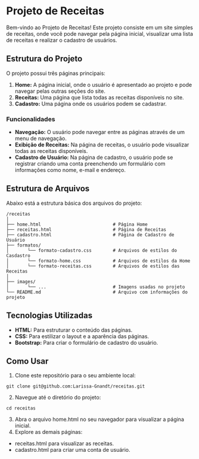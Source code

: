 # Projeto de Receitas

Bem-vindo ao Projeto de Receitas! Este projeto consiste em um site simples de receitas, onde você pode navegar pela página inicial, visualizar uma lista de receitas e realizar o cadastro de usuários.

## Estrutura do Projeto

O projeto possui três páginas principais:

1. **Home:** A página inicial, onde o usuário é apresentado ao projeto e pode navegar pelas outras seções do site.
2. **Receitas:** Uma página que lista todas as receitas disponíveis no site.
3. **Cadastro:** Uma página onde os usuários podem se cadastrar.

### Funcionalidades

- **Navegação:** O usuário pode navegar entre as páginas através de um menu de navegação.
- **Exibição de Receitas:** Na página de receitas, o usuário pode visualizar todas as receitas disponíveis.
- **Cadastro de Usuário:** Na página de cadastro, o usuário pode se registrar criando uma conta preenchendo um formulário com informações como nome, e-mail e endereço.

## Estrutura de Arquivos

Abaixo está a estrutura básica dos arquivos do projeto:

```
/receitas
│
├── home.html                           # Página Home
├── receitas.html                       # Página de Receitas
├── cadastro.html                       # Página de Cadastro de Usuário
├── formatos/
│       └── formato-cadastro.css        # Arquivos de estilos do Casdastro
│       └── formato-home.css            # Arquivos de estilos da Home
│       └── formato-receitas.css        # Arquivos de estilos das Receitas
│
├── images/
│       └── ...                         # Imagens usadas no projeto
└── README.md                           # Arquivo com informações do projeto
```

## Tecnologias Utilizadas

- **HTML:** Para estruturar o conteúdo das páginas.
- **CSS:** Para estilizar o layout e a aparência das páginas.
- **Bootstrap:** Para criar o formulário de cadastro do usuário.

## Como Usar

1. Clone este repositório para o seu ambiente local:

```
git clone git@github.com:Larissa-Gnandt/receitas.git
```

2. Navegue até o diretório do projeto:

```
cd receitas
```

3. Abra o arquivo home.html no seu navegador para visualizar a página inicial.
4. Explore as demais páginas:
- receitas.html para visualizar as receitas.
- cadastro.html para criar uma conta de usuário.

